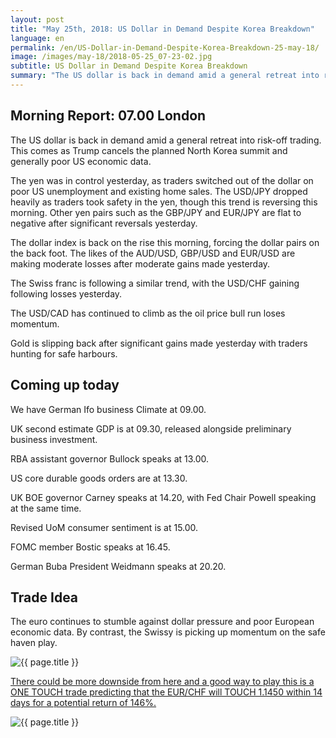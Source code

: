 ```yaml
---
layout: post
title: "May 25th, 2018: US Dollar in Demand Despite Korea Breakdown"
language: en
permalink: /en/US-Dollar-in-Demand-Despite-Korea-Breakdown-25-may-18/
image: /images/may-18/2018-05-25_07-23-02.jpg
subtitle: US Dollar in Demand Despite Korea Breakdown
summary: "The US dollar is back in demand amid a general retreat into risk-off trading. This comes as Trump cancels the planned North Korea summit and generally poor US economic data"
---
```

## Morning Report: 07.00 London

The US dollar is back in demand amid a general retreat into risk-off trading. This comes as Trump cancels the planned North Korea summit and generally poor US economic data. 

The yen was in control yesterday, as traders switched out of the dollar on poor US unemployment and existing home sales. The USD/JPY dropped heavily as traders took safety in the yen, though this trend is reversing this morning. Other yen pairs such as the GBP/JPY and EUR/JPY are flat to negative after significant reversals yesterday. 

The dollar index is back on the rise this morning, forcing the dollar pairs on the back foot. The likes of the AUD/USD, GBP/USD and EUR/USD are making moderate losses after moderate gains made yesterday. 

The Swiss franc is following a similar trend, with the USD/CHF gaining following losses yesterday. 

The USD/CAD has continued to climb as the oil price bull run loses momentum. 

Gold is slipping back after significant gains made yesterday with traders hunting for safe harbours. 

## Coming up today

We have German Ifo business Climate at 09.00. 

UK second estimate GDP is at 09.30, released alongside preliminary business investment. 

RBA assistant governor Bullock speaks at 13.00. 

US core durable goods orders are at 13.30. 

UK BOE governor Carney speaks at 14.20, with Fed Chair Powell speaking at the same time. 

Revised UoM consumer sentiment is at 15.00. 

FOMC member Bostic speaks at 16.45. 

German Buba President Weidmann speaks at 20.20. 

## Trade Idea

The euro continues to stumble against dollar pressure and poor European economic data. By contrast, the Swissy is picking up momentum on the safe haven play.

<img class="post-image" src="{{ site.url }}/images/may-18/2018-05-25_07-23-02.jpg" alt="{{ page.title }}" title="{{ page.title }}">

<a href="%LINK%%?currency=GBP&market=forex&underlying=frxEURCHF&formname=touchnotouch&duration_amount=14&duration_units=d&amount=10&amount_type=payout&expiry_type=duration&barrier=1.1450" target="_blank">There could be more downside from here and a good way to play this is a ONE TOUCH trade predicting that the EUR/CHF will TOUCH 1.1450 within 14 days for a potential return of 146%.</a>

<img class="post-image" src="{{ site.url }}/images/may-18/2018-05-25_07-24-27.jpg" alt="{{ page.title }}" title="{{ page.title }}">
